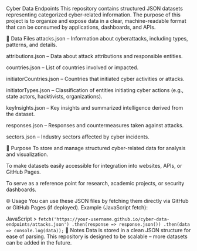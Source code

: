 Cyber Data Endpoints
This repository contains structured JSON datasets representing categorized cyber-related information.
The purpose of this project is to organize and expose data in a clear, machine-readable format that can be consumed by applications, dashboards, and APIs.

📂 Data Files
attacks.json – Information about cyberattacks, including types, patterns, and details.

attributions.json – Data about attack attributions and responsible entities.

countries.json – List of countries involved or impacted.

initiatorCountries.json – Countries that initiated cyber activities or attacks.

initiatorTypes.json – Classification of entities initiating cyber actions (e.g., state actors, hacktivists, organizations).

keyInsights.json – Key insights and summarized intelligence derived from the dataset.

responses.json – Responses and countermeasures taken against attacks.

sectors.json – Industry sectors affected by cyber incidents.

🎯 Purpose
To store and manage structured cyber-related data for analysis and visualization.

To make datasets easily accessible for integration into websites, APIs, or GitHub Pages.

To serve as a reference point for research, academic projects, or security dashboards.

🌐 Usage
You can use these JSON files by fetching them directly via GitHub or GitHub Pages (if deployed).
Example (JavaScript fetch):

JavaScript >
`
fetch('https://your-username.github.io/cyber-data-endpoints/attacks.json')
  .then(response => response.json())
  .then(data => console.log(data));
`
📌 Notes
Data is stored in a clean JSON structure for ease of parsing.
This repository is designed to be scalable – more datasets can be added in the future.

